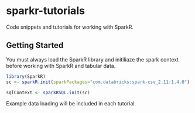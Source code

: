 # sparkr-tutorials
Code snippets and tutorials for working with SparkR.


## Getting Started


You must always load the SparkR library and initiliaze the spark context before working with SparkR and tabular data.

```r
library(SparkR)
sc <- sparkR.init(sparkPackages="com.databricks:spark-csv_2.11:1.4.0")

sqlContext <- sparkRSQL.init(sc)
```

Example data loading will be included in each tutorial.